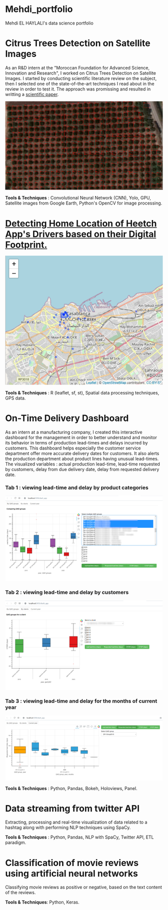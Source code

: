 # Mehdi_portfolio
Mehdi EL HAYLALI's data science portfolio

# Citrus Trees Detection on Satellite Images  
As an R&D intern at the "Moroccan Foundation for Advanced Science, Innovation and Research", I worked on Citrus Trees Detection on Satellite Images. I started by conducting scientific literature review on the subject, then I selected one of the state-of-the-art techniques I read about in the review in order to test it. The approach was promissing and resulted in writting a [scientific paper](/images/article_ElHaylali.pdf).

<kbd><img src="images/Yimage2.jpg" /></kbd>

**Tools & Techniques** : Convolutional Neural Network (CNN), Yolo, GPU, Satellite images from Google Earth, Python's OpenCV for image processing.

# [Detecting Home Location of Heetch App's Drivers based on their Digital Footprint.](http://rpubs.com/MHD/HomeLocationDetection_Rproject)
<kbd><img src="images/HomeLocationDetection_map.png" /></kbd>

**Tools & Techniques** : R (leaflet, sf, st), Spatial data processing techniques, GPS data. 

# On-Time Delivery Dashboard  
As an intern at a manufacturing company, I created this interactive dashboard for the management in order to better understand and monitor its behavior in terms of production lead-times and delays incurred by customers. This dashboard helps especially the customer service department offer more accurate delivery dates for customers. It also alerts the production department about product lines having unusual lead-times.
The visualized variables : actual production lead-time, lead-time requested by customers, delay from due delivery date, delay from requested delivery date. 

### Tab 1 : viewing lead-time and delay by product categories
<kbd><img src="images/dashboardTab1fl.PNG" /></kbd>

### Tab 2 : viewing lead-time and delay by customers
<kbd><img src="images/dashboard_tab2fll.png" /></kbd>

### Tab 3 : viewing lead-time and delay for the months of current year
<kbd><img src="images/dashTab3.PNG" /></kbd> 

**Tools & Techniques** : Python, Pandas, Bokeh, Holoviews, Panel.

# Data streaming from twitter API
Extracting, processing and real-time visualization of data related to a hashtag along with performing NLP techniques using SpaCy.

**Tools & Techniques** : Python, Pandas, NLP with SpaCy, Twitter API, ETL paradigm.

# Classification of movie reviews using artificial neural networks
Classifying movie reviews as positive or negative, based on the text content of the reviews.

**Tools & Techniques**: Python, Keras.
